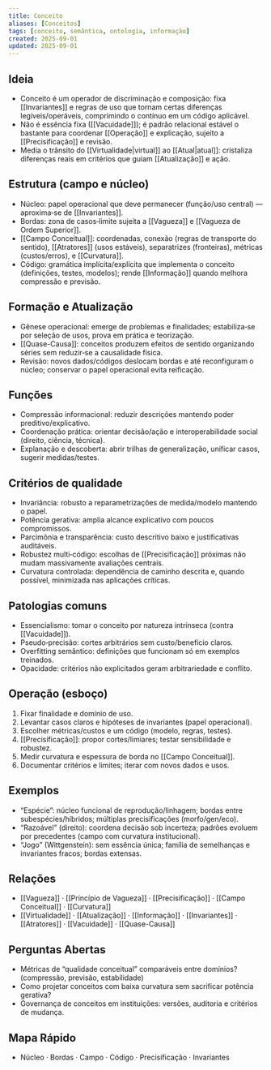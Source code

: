 ```yaml
---
title: Conceito
aliases: [Conceitos]
tags: [conceito, semântica, ontologia, informação]
created: 2025-09-01
updated: 2025-09-01
---
```


## Ideia
- Conceito é um operador de discriminação e composição: fixa [[Invariantes]] e regras de uso que tornam certas diferenças legíveis/operáveis, comprimindo o contínuo em um código aplicável.
- Não é essência fixa ([[Vacuidade]]); é padrão relacional estável o bastante para coordenar [[Operação]] e explicação, sujeito a [[Precisificação]] e revisão.
- Media o trânsito do [[Virtualidade|virtual]] ao [[Atual|atual]]: cristaliza diferenças reais em critérios que guiam [[Atualização]] e ação.

## Estrutura (campo e núcleo)
- Núcleo: papel operacional que deve permanecer (função/uso central) — aproxima‑se de [[Invariantes]].
- Bordas: zona de casos‑limite sujeita a [[Vagueza]] e [[Vagueza de Ordem Superior]].
- [[Campo Conceitual]]: coordenadas, conexão (regras de transporte do sentido), [[Atratores]] (usos estáveis), separatrizes (fronteiras), métricas (custos/erros), e [[Curvatura]].
- Código: gramática implícita/explícita que implementa o conceito (definições, testes, modelos); rende [[Informação]] quando melhora compressão e previsão.

## Formação e Atualização
- Gênese operacional: emerge de problemas e finalidades; estabiliza‑se por seleção de usos, prova em prática e teorização.
- [[Quase-Causa]]: conceitos produzem efeitos de sentido organizando séries sem reduzir‑se a causalidade física.
- Revisão: novos dados/códigos deslocam bordas e até reconfiguram o núcleo; conservar o papel operacional evita reificação.

## Funções
- Compressão informacional: reduzir descrições mantendo poder preditivo/explicativo.
- Coordenação prática: orientar decisão/ação e interoperabilidade social (direito, ciência, técnica).
- Explanação e descoberta: abrir trilhas de generalização, unificar casos, sugerir medidas/testes.

## Critérios de qualidade
- Invariância: robusto a reparametrizações de medida/modelo mantendo o papel.
- Potência gerativa: amplia alcance explicativo com poucos compromissos.
- Parcimônia e transparência: custo descritivo baixo e justificativas auditáveis.
- Robustez multi‑código: escolhas de [[Precisificação]] próximas não mudam massivamente avaliações centrais.
- Curvatura controlada: dependência de caminho descrita e, quando possível, minimizada nas aplicações críticas.

## Patologias comuns
- Essencialismo: tomar o conceito por natureza intrínseca (contra [[Vacuidade]]).
- Pseudo‑precisão: cortes arbitrários sem custo/benefício claros.
- Overfitting semântico: definições que funcionam só em exemplos treinados.
- Opacidade: critérios não explicitados geram arbitrariedade e conflito.

## Operação (esboço)
1) Fixar finalidade e domínio de uso.
2) Levantar casos claros e hipóteses de invariantes (papel operacional).
3) Escolher métricas/custos e um código (modelo, regras, testes).
4) [[Precisificação]]: propor cortes/limiares; testar sensibilidade e robustez.
5) Medir curvatura e espessura de borda no [[Campo Conceitual]].
6) Documentar critérios e limites; iterar com novos dados e usos.

## Exemplos
- “Espécie”: núcleo funcional de reprodução/linhagem; bordas entre subespécies/híbridos; múltiplas precisificações (morfo/gen/eco).
- “Razoável” (direito): coordena decisão sob incerteza; padrões evoluem por precedentes (campo com curvatura institucional).
- “Jogo” (Wittgenstein): sem essência única; família de semelhanças e invariantes fracos; bordas extensas.

## Relações
- [[Vagueza]] · [[Princípio de Vagueza]] · [[Precisificação]] · [[Campo Conceitual]] · [[Curvatura]]
- [[Virtualidade]] · [[Atualização]] · [[Informação]] · [[Invariantes]] · [[Atratores]] · [[Vacuidade]] · [[Quase-Causa]]

## Perguntas Abertas
- Métricas de “qualidade conceitual” comparáveis entre domínios? (compressão, previsão, estabilidade)
- Como projetar conceitos com baixa curvatura sem sacrificar potência gerativa?
- Governança de conceitos em instituições: versões, auditoria e critérios de mudança.

## Mapa Rápido
- Núcleo · Bordas · Campo · Código · Precisificação · Invariantes

